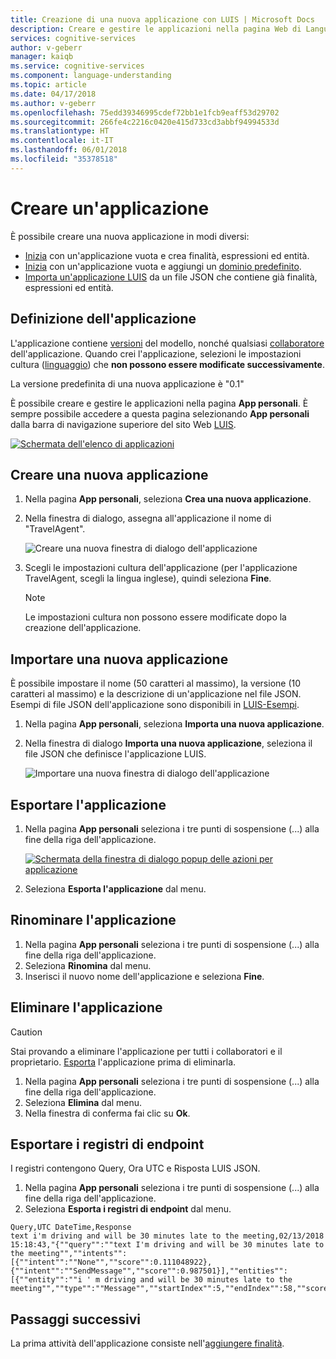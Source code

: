 ```yaml
---
title: Creazione di una nuova applicazione con LUIS | Microsoft Docs
description: Creare e gestire le applicazioni nella pagina Web di Language Understanding (LUIS).
services: cognitive-services
author: v-geberr
manager: kaiqb
ms.service: cognitive-services
ms.component: language-understanding
ms.topic: article
ms.date: 04/17/2018
ms.author: v-geberr
ms.openlocfilehash: 75edd39346995cdef72bb1e1fcb9eaff53d29702
ms.sourcegitcommit: 266fe4c2216c0420e415d733cd3abbf94994533d
ms.translationtype: HT
ms.contentlocale: it-IT
ms.lasthandoff: 06/01/2018
ms.locfileid: "35378518"
---
```

# <a name="create-an-app"></a>Creare un'applicazione
È possibile creare una nuova applicazione in modi diversi: 

* [Inizia](#create-new-app) con un'applicazione vuota e crea finalità, espressioni ed entità.
* [Inizia](#create-new-app) con un'applicazione vuota e aggiungi un [dominio predefinito](luis-how-to-use-prebuilt-domains.md).
* [Importa un'applicazione LUIS](#import-new-app) da un file JSON che contiene già finalità, espressioni ed entità.

## <a name="what-is-an-app"></a>Definizione dell'applicazione
L'applicazione contiene [versioni](luis-how-to-manage-versions.md) del modello, nonché qualsiasi [collaboratore](luis-how-to-collaborate.md) dell'applicazione. Quando crei l'applicazione, selezioni le impostazioni cultura ([linguaggio](luis-supported-languages.md)) che **non possono essere modificate successivamente**. 

La versione predefinita di una nuova applicazione è "0.1" 

È possibile creare e gestire le applicazioni nella pagina **App personali**. È sempre possibile accedere a questa pagina selezionando **App personali** dalla barra di navigazione superiore del sito Web [LUIS](luis-reference-regions.md). 

[![](media/luis-create-new-app/apps-list.png "Schermata dell'elenco di applicazioni")](media/luis-create-new-app/apps-list.png#lightbox)

## <a name="create-new-app"></a>Creare una nuova applicazione

1. Nella pagina **App personali**, seleziona **Crea una nuova applicazione**.
2. Nella finestra di dialogo, assegna all'applicazione il nome di "TravelAgent".

    ![Creare una nuova finestra di dialogo dell'applicazione](./media/luis-create-new-app/create-app.png)

3. Scegli le impostazioni cultura dell'applicazione (per l'applicazione TravelAgent, scegli la lingua inglese), quindi seleziona **Fine**. 

    >[!NOTE]
    >Le impostazioni cultura non possono essere modificate dopo la creazione dell'applicazione. 

## <a name="import-new-app"></a>Importare una nuova applicazione
È possibile impostare il nome (50 caratteri al massimo), la versione (10 caratteri al massimo) e la descrizione di un'applicazione nel file JSON. Esempi di file JSON dell'applicazione sono disponibili in [LUIS-Esempi](https://github.com/Microsoft/LUIS-Samples/tree/master/documentation-samples/Examples-BookFlight).

1. Nella pagina **App personali**, seleziona **Importa una nuova applicazione**.
2. Nella finestra di dialogo **Importa una nuova applicazione**, seleziona il file JSON che definisce l'applicazione LUIS.

    ![Importare una nuova finestra di dialogo dell'applicazione](./media/luis-create-new-app/import-app.png)

## <a name="export-app"></a>Esportare l'applicazione
1. Nella pagina **App personali** seleziona i tre punti di sospensione (...) alla fine della riga dell'applicazione.

    [![](media/luis-create-new-app/apps-list.png "Schermata della finestra di dialogo popup delle azioni per applicazione")](media/luis-create-new-app/three-dots.png#lightbox)

2. Seleziona **Esporta l'applicazione** dal menu. 

## <a name="rename-app"></a>Rinominare l'applicazione

1. Nella pagina **App personali** seleziona i tre punti di sospensione (...) alla fine della riga dell'applicazione. 
2. Seleziona **Rinomina** dal menu.
3. Inserisci il nuovo nome dell'applicazione e seleziona **Fine**.

## <a name="delete-app"></a>Eliminare l'applicazione

> [!CAUTION]
> Stai provando a eliminare l'applicazione per tutti i collaboratori e il proprietario. [Esporta](#export-app) l'applicazione prima di eliminarla. 

1. Nella pagina **App personali** seleziona i tre punti di sospensione (...) alla fine della riga dell'applicazione. 
2. Seleziona **Elimina** dal menu.
3. Nella finestra di conferma fai clic su **Ok**.

## <a name="export-endpoint-logs"></a>Esportare i registri di endpoint
I registri contengono Query, Ora UTC e Risposta LUIS JSON.

1. Nella pagina **App personali** seleziona i tre punti di sospensione (...) alla fine della riga dell'applicazione. 
2. Seleziona **Esporta i registri di endpoint** dal menu.

```
Query,UTC DateTime,Response
text i'm driving and will be 30 minutes late to the meeting,02/13/2018 15:18:43,"{""query"":""text I'm driving and will be 30 minutes late to the meeting"",""intents"":[{""intent"":""None"",""score"":0.111048922},{""intent"":""SendMessage"",""score"":0.987501}],""entities"":[{""entity"":""i ' m driving and will be 30 minutes late to the meeting"",""type"":""Message"",""startIndex"":5,""endIndex"":58,""score"":0.162995353}]}"
```

## <a name="next-steps"></a>Passaggi successivi

La prima attività dell'applicazione consiste nell'[aggiungere finalità](luis-how-to-add-intents.md).